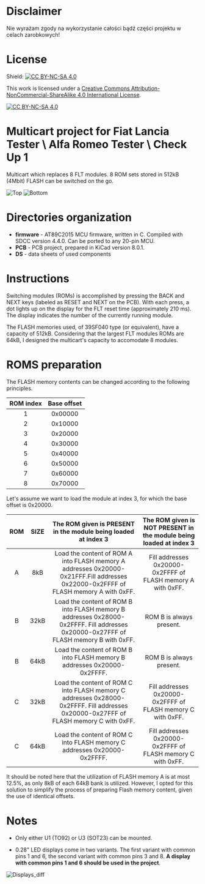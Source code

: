 # Disclaimer

Nie wyrażam zgody na wykorzystanie całości bądź części projektu w celach zarobkowych!

# License

Shield: [![CC BY-NC-SA 4.0][cc-by-nc-sa-shield]][cc-by-nc-sa]

This work is licensed under a
[Creative Commons Attribution-NonCommercial-ShareAlike 4.0 International License][cc-by-nc-sa].

[![CC BY-NC-SA 4.0][cc-by-nc-sa-image]][cc-by-nc-sa]

[cc-by-nc-sa]: http://creativecommons.org/licenses/by-nc-sa/4.0/
[cc-by-nc-sa-image]: https://licensebuttons.net/l/by-nc-sa/4.0/88x31.png
[cc-by-nc-sa-shield]: https://img.shields.io/badge/License-CC%20BY--NC--SA%204.0-lightgrey.svg

# Multicart project for Fiat Lancia Tester \ Alfa Romeo Tester \ Check Up 1

Multicart which replaces 8 FLT modules. 8 ROM sets stored in 512kB (4Mbit) FLASH can be switched on the go.

![Top](PCB/TOP.jpg)
![Bottom](PCB/BOTTOM.jpg)

# Directories organization

- **firmware** - AT89C2015 MCU firmware, written in C. Compiled with SDCC version 4.4.0. Can be ported to any 20-pin MCU.
- **PCB** - PCB project, prepared in KiCad version 8.0.1.
- **DS** - data sheets of used components

# Instructions

Switching modules (ROMs) is accomplished by pressing the BACK and NEXT keys (labeled as RESET and NEXT on the PCB). With each press, a dot lights up on the display for the FLT reset time (approximately 210 ms). The display indicates the number of the currently running module.

The FLASH memories used, of 39SF040 type (or equivalent), have a capacity of 512kB. Considering that the largest FLT modules ROMs are 64kB, I designed the multicart's capacity to accomodate 8 modules. 

# ROMS preparation

The FLASH memory contents can be changed according to the following principles.

**ROM index** | **Base offset**
:---: | :---:
1 | 0x00000
2 | 0x10000
3 | 0x20000
4 | 0x30000
5 | 0x40000
6 | 0x50000
7 | 0x60000
8 | 0x70000

Let's assume we want to load the module at index 3, for which the base offset is 0x20000.

**ROM** | **SIZE** | **The ROM given is PRESENT in the module being loaded at index 3** | **The ROM given is NOT PRESENT in the module being loaded at index 3**
:---: | :---: | :---: | :---:
A | 8kB | Load the content of ROM A into FLASH memory A addresses 0x20000-0x21FFF.Fill addresses 0x22000-0x2FFFF of FLASH memory A with 0xFF. | Fill addresses 0x20000-0x2FFFF of FLASH memory A with 0xFF.
B | 32kB | Load the content of ROM B into FLASH memory B addresses 0x28000-0x2FFFF. Fill addresses 0x20000-0x27FFF of FLASH memory B with 0xFF. | ROM B is always present.
B | 64kB | Load the content of ROM B into FLASH memory B addresses 0x20000-0x2FFFF. | ROM B is always present.
C | 32kB | Load the content of ROM C into FLASH memory C addresses 0x28000-0x2FFFF. Fill addresses 0x20000-0x27FFF of FLASH memory C with 0xFF. | Fill addresses 0x20000-0x2FFFF of FLASH memory C with 0xFF.
C | 64kB | Load the content of ROM C into FLASH memory C addresses 0x20000-0x2FFFF. | Fill addresses 0x20000-0x2FFFF of FLASH memory C with 0xFF.


It should be noted here that the utilization of FLASH memory A is at most 12.5%, as only 8kB of each 64kB bank is utilized. However, I opted for this solution to simplify the process of preparing Flash memory content, given the use of identical offsets.

# Notes

- Only either U1 (TO92) or U3 (SOT23) can be mounted.

- 0.28" LED displays come in two variants. The first variant with common pins 1 and 6, the second variant with common pins 3 and 8. **A display with common pins 1 and 6 should be used in the project**.

![Displays_diff](PCB/DISPLAYS_DIFF.jpg)